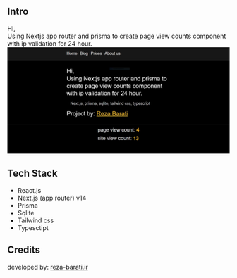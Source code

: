 ## Intro

Hi,  
Using Nextjs app router and prisma to create page view counts component with ip validation for 24 hour.
![](Capture.JPG?raw=true)

## Tech Stack

- React.js
- Next.js (app router) v14
- Prisma
- Sqlite
- Tailwind css
- Typesctipt

## Credits

developed by: [reza-barati.ir](https://reza-barati.ir/)
